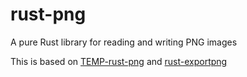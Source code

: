 rust-png
========

A pure Rust library for reading and writing PNG images

This is based on [TEMP-rust-png](https://github.com/cmr/TEMP-rust-png) and [rust-exportpng](https://github.com/bvssvni/rust-exportpng)
